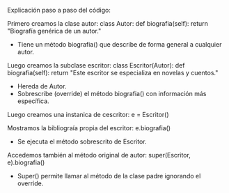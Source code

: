 Explicación paso a paso del código:

Primero creamos la clase autor:
class Autor:
    def biografia(self):
        return "Biografía genérica de un autor."
- Tiene un método biografia() que describe de forma general a cualquier autor.

Luego creamos la subclase escritor:
class Escritor(Autor):
    def biografia(self):
        return "Este escritor se especializa en novelas y cuentos."
- Hereda de Autor.
- Sobrescribe (override) el método biografia() con información más específica.

Luego creamos una instanica de cescritor:
e = Escritor()

Mostramos la bibliograía propia del escritor:
e.biografia()
- Se ejecuta el método sobrescrito de Escritor.

Accedemos también al  método original de autor:
super(Escritor, e).biografia()
- Super() permite llamar al método de la clase padre ignorando el override.
